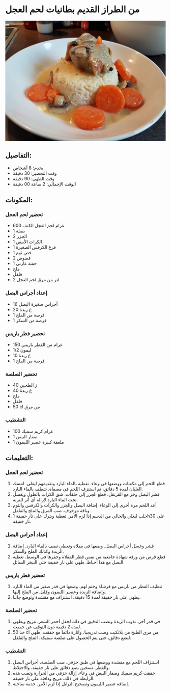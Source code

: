 # من الطراز القديم بطانيات لحم العجل

![من الطراز القديم لحم العجل بلانكيت](https://github.com/anamorph/recettes/blob/master/photos/fr-plat-blanquette_de_veau_a_l_ancienne-01.jpg?raw=true)

## التفاصيل:
* يخدم: 8 أشخاص
* وقت التحضير: 30 دقيقة
* وقت الطهي: 90 دقيقة
* الوقت الإجمالي: 2 ساعة 00 دقيقة

## المكونات:
### تحضير لحم العجل
* 600 غرام لحم العجل الكتف
* 1 بصلة
* 2 الجزر
* 1 الكراث الأبيض
* 1 فرع الكرفس الصغيرة
* 1 فص ثوم
* 2 فصوص
* 1 حفنة غارني
* ملح
* فلفل
* 2 لتر من مرق لحم العجل

### إعداد أجراس البصل
* 16 أجراس صغيرة البصل
* 20 غ زبدة
* 1 قرصة من الملح
* 1 قرصة من السكر

### تحضير فطر باريس
* 150 غرام من الفطر باريس
* 1/2 ليمون
* 10 غ زبدة
* 1 قرصة من الملح

### تحضير الصلصة
* 40 ز الطحين
* 40 غ زبدة
* ملح
* فلفل
* 50 cl من مرق

### التشطيب
* 100 غرام كريم سميك
* 1 صفار البيض
* 1 ملعقة كبيرة عصير الليمون

## التعليمات:
### تحضير لحم العجل
 1. قطع اللحم إلى مكعبات ووضعها في وعاء. تغطية بالماء البارد وتقديمهم ليغلي. امسك الغليان لمدة 5 دقائق، ثم استنزف اللحم في مصفاة. شطف بالماء البارد.
 1. قشر البصل وخز مع القرنفل. قطع الجزر إلى حلقات. شق الكراث بالطول ويغسل تحت الماء البارد لإزالة أي أثر للتربة.
 1. أعد اللحم مرة أخرى إلى الوعاء. إضافة البصل والجزر والكراث والكرفس والثوم وباقة مزخرف. صب المرق والملح والفلفل.
 1. جلب ليغلي والخالي من الدسم إذا لزم الأمر. تغطية ويترك على نار خفيفة 1h30 على نار خفيفة.

### إعداد أجراس البصل
 1. قشر وغسل أجراس البصل. وضعها في مقلاة وتغطي نصف بالماء البارد. إضافة الزبدة وكذلك الملح والسكر.
 1. قطع قرص من ورقة شهادة جامعية من نفس قطر المقلاة وحفرها في الوسط. تغطية البصل مع هذا احباط. طهي على نار خفيفة حتى التبخر السائل.

### تحضير فطر باريس
 1. تنظيف الفطر من باريس مع فرشاة وختم لهم. وضعها في قدر صغير من الماء البارد وإضافة الزبدة وعصير الليمون وقليل من الملح إليها.
 1. يطهى على نار خفيفة لمدة 15 دقيقة. استنزاف مع مقشدة وتوضع جانبا.

### تحضير الصلصة
 1. في قدر آخر، تذوب الزبدة وتصب الدقيق في ذلك لجعل أحمر الشعر. مزيج ويطهى لمدة 2 دقيقة دون التوقف عن خفقت.
 1. خذ 50 cl من مرق الطبخ من بلانكيت وصب تدريجيا، واثارة دائما مع خفقت. طهي لبضع دقائق، حتى يتم الحصول على صلصة سميكة. الملح والفلفل.

### التشطيب

 1. استنزاف اللحم مع مقشدة ووضعها في طبق خزفي. صب الصلصة، أجراس البصل والفطر. تسخين بضع دقائق على نار خفيفة، والاختلاط.
 1. خفقت كريم سميك وصفار البيض في وعاء. إزالة خزفي من الحرارة وتصب هذه الرابطة في ذلك. مزيج ودافئة على نار خفيفة.
 1. إضافة عصير الليمون وتصحيح التوابل إذا لزم الأمر. خدمة ساخنة.
